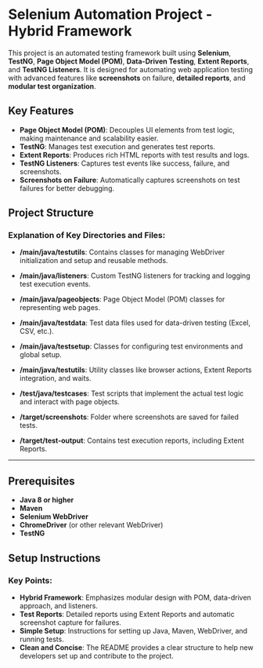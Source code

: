 # Selenium Automation Project - Hybrid Framework

This project is an automated testing framework built using **Selenium**, **TestNG**, **Page Object Model (POM)**, **Data-Driven Testing**, **Extent Reports**, and **TestNG Listeners**. 
It is designed for automating web application testing with advanced features like **screenshots** on failure, **detailed reports**, and **modular test organization**.

## Key Features

- **Page Object Model (POM)**: Decouples UI elements from test logic, making maintenance and scalability easier.
- **TestNG**: Manages test execution and generates test reports.
- **Extent Reports**: Produces rich HTML reports with test results and logs.
- **TestNG Listeners**: Captures test events like success, failure, and screenshots.
- **Screenshots on Failure**: Automatically captures screenshots on test failures for better debugging.

## Project Structure
### Explanation of Key Directories and Files:
- **/main/java/testutils**: Contains classes for managing WebDriver initialization and setup and reusable methods.
- **/main/java/listeners**: Custom TestNG listeners for tracking and logging test execution events.
- **/main/java/pageobjects**: Page Object Model (POM) classes for representing web pages.
- **/main/java/testdata**: Test data files used for data-driven testing (Excel, CSV, etc.).
- **/main/java/testsetup**: Classes for configuring test environments and global setup.
- **/main/java/testutils**: Utility classes like browser actions, Extent Reports integration, and waits.
- **/test/java/testcases**: Test scripts that implement the actual test logic and interact with page objects.

- **/target/screenshots**: Folder where screenshots are saved for failed tests.
- **/target/test-output**: Contains test execution reports, including Extent Reports.

---
## Prerequisites

- **Java 8 or higher**
- **Maven**
- **Selenium WebDriver**
- **ChromeDriver** (or other relevant WebDriver)
- **TestNG**

## Setup Instructions

### Key Points:
- **Hybrid Framework**: Emphasizes modular design with POM, data-driven approach, and listeners.
- **Test Reports**: Detailed reports using Extent Reports and automatic screenshot capture for failures.
- **Simple Setup**: Instructions for setting up Java, Maven, WebDriver, and running tests.
- **Clean and Concise**: The README provides a clear structure to help new developers set up and contribute to the project.

